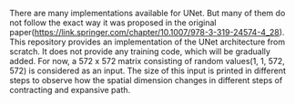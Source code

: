 There are many implementations available for UNet. But many of them do not follow the exact way it was proposed in the original paper(https://link.springer.com/chapter/10.1007/978-3-319-24574-4_28). 
This repository provides an implementation of the UNet architecture from scratch. It does not provide any training code, which will be gradually added. For now, a 572 x 572 matrix consisting of random values(1, 1, 572, 572) is considered as an input. The size of this input is printed in different steps to observe how the spatial dimension changes in different steps of contracting and expansive path. 
